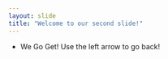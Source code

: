 ```yaml
---
layout: slide
title: "Welcome to our second slide!"
---
```

- We Go Get!
Use the left arrow to go back!
